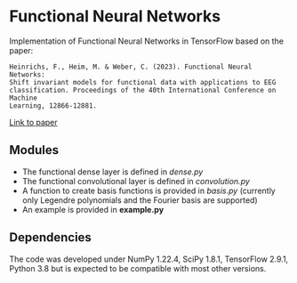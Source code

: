 # Functional Neural Networks
Implementation of Functional Neural Networks in TensorFlow based on the paper:

    Heinrichs, F., Heim, M. & Weber, C. (2023). Functional Neural Networks:
    Shift invariant models for functional data with applications to EEG
    classification. Proceedings of the 40th International Conference on Machine
    Learning, 12866-12881.

[Link to paper](https://proceedings.mlr.press/v202/heinrichs23a.html)


## Modules

- The functional dense layer is defined in *dense.py*
- The functional convolutional layer is defined in *convolution.py*
- A function to create basis functions is provided in *basis.py* (currently only
 Legendre polynomials and the Fourier basis are supported)
- An example is provided in **example.py**

## Dependencies

The code was developed under NumPy 1.22.4, SciPy 1.8.1, TensorFlow 2.9.1, 
Python 3.8 but is expected to be compatible with most other versions. 